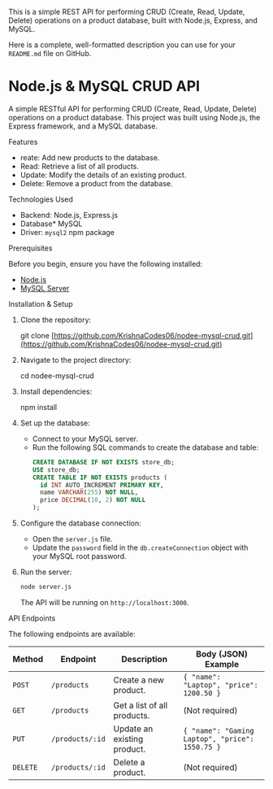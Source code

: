 This is a simple REST API for performing CRUD (Create, Read, Update, Delete) operations on a product database, built with Node.js, Express, and MySQL.



Here is a complete, well-formatted description you can use for your `README.md` file on GitHub.


# Node.js & MySQL CRUD API

A simple RESTful API for performing CRUD (Create, Read, Update, Delete) operations on a product database. This project was built using Node.js, the Express framework, and a MySQL database.

Features 

* reate: Add new products to the database.
* Read: Retrieve a list of all products.
* Update: Modify the details of an existing product.
* Delete: Remove a product from the database.


 Technologies Used 

* Backend: Node.js, Express.js
* Database* MySQL
* Driver: `mysql2` npm package


Prerequisites

Before you begin, ensure you have the following installed:
* [Node.js](https://nodejs.org/en/)
* [MySQL Server](https://dev.mysql.com/downloads/mysql/)

Installation & Setup 

1. Clone the repository:
    
    git clone [https://github.com/KrishnaCodes06/nodee-mysql-crud.git](https://github.com/KrishnaCodes06/nodee-mysql-crud.git)
  

2.  Navigate to the project directory:
    
    cd nodee-mysql-crud
    

3.  Install dependencies:
   
    npm install
    

4.  Set up the database:
    * Connect to your MySQL server.
    * Run the following SQL commands to create the database and table:
        ```sql
        CREATE DATABASE IF NOT EXISTS store_db;
        USE store_db;
        CREATE TABLE IF NOT EXISTS products (
          id INT AUTO_INCREMENT PRIMARY KEY,
          name VARCHAR(255) NOT NULL,
          price DECIMAL(10, 2) NOT NULL
        );
     
5.  Configure the database connection:
    * Open the `server.js` file.
    * Update the `password` field in the `db.createConnection` object with your MySQL root password.

6.  Run the server:
    ```bash
    node server.js
    ```
    The API will be running on `http://localhost:3000`.

API Endpoints 

The following endpoints are available:

| Method | Endpoint         | Description                   | Body (JSON) Example                              
|--------|------------------|-------------------------------|---------------------------------------------------
| `POST` | `/products`      | Create a new product.         | `{ "name": "Laptop", "price": 1200.50 }`           
| `GET`  | `/products`      | Get a list of all products.   | (Not required)                                    
| `PUT`  | `/products/:id`  | Update an existing product.   | `{ "name": "Gaming Laptop", "price": 1550.75 }`     
| `DELETE`| `/products/:id` | Delete a product.             | (Not required)                                    


